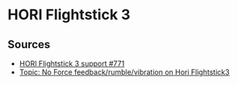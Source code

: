 # HORI Flightstick 3

## Sources

- [HORI Flightstick 3 support #771](https://github.com/nefarius/ScpToolkit/issues/771)
- [Topic: No Force feedback/rumble/vibration on Hori Flightstick3](https://www.hard-light.net/forums/index.php?topic=88745.0)
